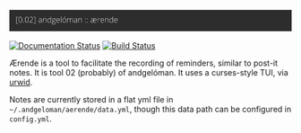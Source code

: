 ![aerende](doc/_static/title.png)

[![Documentation Status](https://readthedocs.org/projects/aerende/badge/?version=latest)](http://aerende.readthedocs.io/en/latest/?badge=latest) [![Build Status](https://travis-ci.org/Autophagy/aerende.svg?branch=master)](https://travis-ci.org/Autophagy/aerende)

Ærende is a tool to facilitate the recording of reminders, similar to post-it
notes. It is tool 02 (probably) of andgelóman. It uses a curses-style TUI, via
[urwid](http://urwid.org/).

Notes are currently stored in a flat yml file in `~/.andgeloman/aerende/data.yml`,
though this data path can be configured in `config.yml`.

